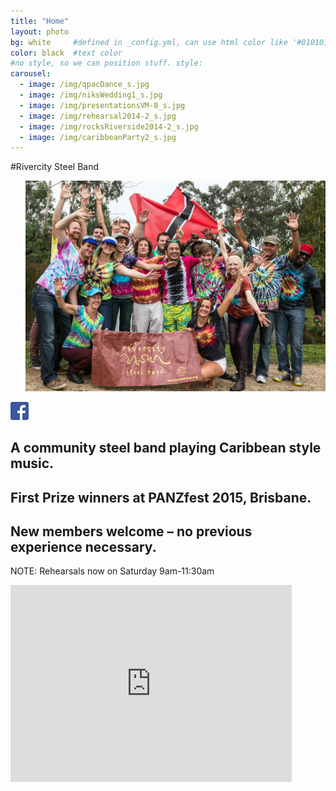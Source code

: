 ```yaml
---
title: "Home"
layout: photo
bg: white     #defined in _config.yml, can use html color like '#010101'
color: black  #text color
#no style, so we can position stuff. style: 
carousel:
  - image: /img/qpacDance_s.jpg
  - image: /img/niksWedding1_s.jpg
  - image: /img/presentationsVM-8_s.jpg
  - image: /img/rehearsal2014-2_s.jpg
  - image: /img/rocksRiverside2014-2_s.jpg
  - image: /img/caribbeanParty2_s.jpg
---
```


#Rivercity Steel Band

<div class="home-container">
  <div class="container carousel center">
    <div class="flexslider">
      <ul class="slides">
          <li style="display:inline">
            <img src="/img/rivercitySteelbandVM-21.jpg">
          </li>
          <li style="display:none">
              <img src="/img/qpacDance_s.jpg">
          </li>
          <li style="display:none">
            <img src="/img/rivercitySteelbandVM-5.jpg">
          </li>
          <li style="display:none">
            <img src="/img/niksWedding1_s.jpg">
          </li>
      </ul>
    </div>
  </div>
  <div class="social-link">
    <a href="https://www.facebook.com/pages/Rivercity-Steel-Band/168384063371031?fref=ts" target="_blank">
      <img src="/img/FB-f-Logo__blue_29.png"/>
    </a>
  </div>
</div>

<h2>A community steel band playing Caribbean style music.</h2>

<h2>First Prize winners at PANZfest 2015, Brisbane.</h2>

<h2>New members welcome – no previous experience necessary.</h2>
<p>NOTE: Rehearsals now on Saturday 9am-11:30am</p>

<div class="center"><iframe class='center' width="450" height="315" src="https://www.youtube.com/embed/qYMFfUVebEA" frameborder="0" allowfullscreen></iframe></div>

